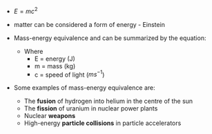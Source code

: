 - $E=mc^2$
- matter can be considered a form of energy - Einstein
- Mass-energy equivalence and can be summarized by the equation:
	- Where
		- E = energy (J)
		- m = mass (kg)
		- c = speed of light ($ms^{-1}$)


- Some examples of mass-energy equivalence are:
    - The **fusion** of hydrogen into helium in the centre of the sun
    - The **fission** of uranium in nuclear power plants
    - Nuclear **weapons**
    - High-energy **particle collisions** in particle accelerators
    
